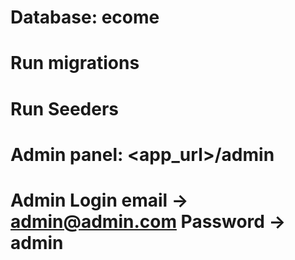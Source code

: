 
# Database: ecome
# Run migrations
# Run Seeders

# Admin panel: <app_url>/admin
# Admin Login email -> admin@admin.com Password -> admin
 
